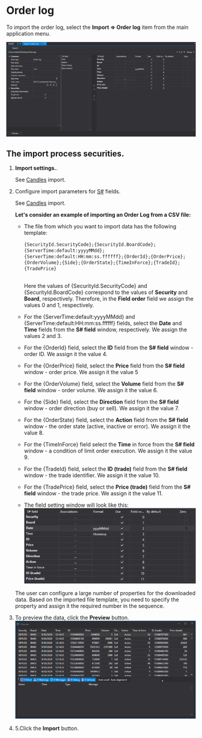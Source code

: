 # Order log

To import the order log, select the **Import \=\> Order log** item from the main application menu.

![hydra import orderlog](../../../images/hydra_import_orderlog.png)

## The import process securities.

1. **Import settings.**.

   See [Candles](candles.md) import.
2. Configure import parameters for [S\#](../../api.md) fields.

   See [Candles](candles.md) import.

   **Let's consider an example of importing an Order Log from a CSV file:**
   - The file from which you want to import data has the following template:

     ```none
     {SecurityId.SecurityCode};{SecurityId.BoardCode};{ServerTime:default:yyyyMMdd};{ServerTime:default:HH:mm:ss.ffffff};{OrderId};{OrderPrice};{OrderVolume};{Side};{OrderState};{TimeInForce};{TradeId};{TradePrice}
     	  				
     ```

     Here the values of {SecurityId.SecurityCode} and {SecurityId.BoardCode} correspond to the values of **Security** and **Board**, respectively. Therefore, in the **Field order** field we assign the values 0 and 1, respectively.
   - For the {ServerTime:default:yyyyMMdd} and {ServerTime:default:HH:mm:ss.ffffff} fields, select the **Date** and **Time** fields from the **S\# field** window, respectively. We assign the values 2 and 3.
   - For the {OrderId} field, select the **ID** field from the **S\# field** window \- order ID. We assign it the value 4.
   - For the {OrderPrice} field, select the **Price** field from the **S\# field** window \- order price. We assign it the value 5
   - For the {OrderVolume} field, select the **Volume** field from the **S\# field** window \- order volume. We assign it the value 6.
   - For the {Side} field, select the **Direction** field from the **S\# field** window \- order direction (buy or sell). We assign it the value 7.
   - For the {OrderState} field, select the **Action** field from the **S\# field** window \- the order state (active, inactive or error). We assign it the value 8.
   - For the {TimeInForce} field select the **Time** in force from the **S\# field** window \- a condition of limit order execution. We assign it the value 9.
   - For the {TradeId} field, select the **ID (trade)** field from the **S\# field** window \- the trade identifier. We assign it the value 10.
   - For the {TradePrice} field, select the **Price (trade)** field from the **S\# field** window \- the trade price. We assign it the value 11.
   - The field setting window will look like this:![hydra import prop orderlog](../../../images/hydra_import_prop_orderlog.png)

   The user can configure a large number of properties for the downloaded data. Based on the imported file template, you need to specify the property and assign it the required number in the sequence. 
3. To preview the data, click the **Preview** button.![hydra import preview orderlog](../../../images/hydra_import_preview_orderlog.png)
4. 5.Click the **Import** button.
